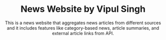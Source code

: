 <h1 align="center">
         News Website by Vipul Singh
</h1>
<div align="center">
This is a news website that aggregates news articles from different sources and it includes
features like category-based news, article summaries, and external article links from API.
</div>
